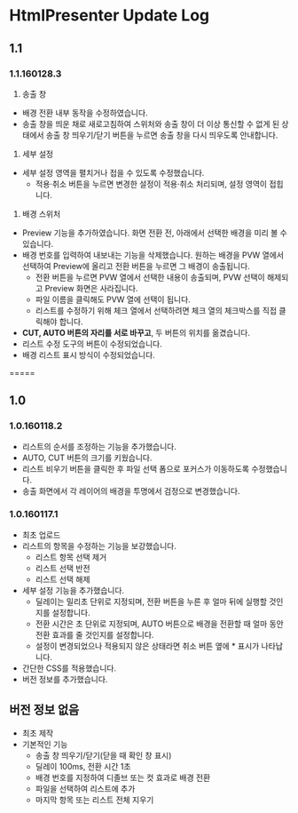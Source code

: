 # HtmlPresenter Update Log

## 1.1

### 1.1.160128.3
1. 송출 창
  - 배경 전환 내부 동작을 수정하였습니다.
  - 송출 창을 띄운 채로 새로고침하여 스위처와 송출 창이 더 이상 통신할 수 없게 된 상태에서 송출 창 띄우기/닫기 버튼을 누르면 송출 창을 다시 띄우도록 안내합니다.
1. 세부 설정
  - 세부 설정 영역을 펼치거나 접을 수 있도록 수정했습니다.
    - 적용·취소 버튼을 누르면 변경한 설정이 적용·취소 처리되며, 설정 영역이 접힙니다.
1. 배경 스위처
  - Preview 기능을 추가하였습니다. 화면 전환 전, 아래에서 선택한 배경을 미리 볼 수 있습니다.
  - 배경 번호를 입력하여 내보내는 기능을 삭제했습니다. 원하는 배경을 PVW 열에서 선택하여 Preview에 올리고 전환 버튼을 누르면 그 배경이 송출됩니다.
    - 전환 버튼을 누르면 PVW 열에서 선택한 내용이 송출되며, PVW 선택이 해제되고 Preview 화면은 사라집니다.
    - 파일 이름을 클릭해도 PVW 열에 선택이 됩니다.
    - 리스트를 수정하기 위해 체크 열에서 선택하려면 체크 열의 체크박스를 직접 클릭해야 합니다.
  - **CUT, AUTO 버튼의 자리를 서로 바꾸고**, 두 버튼의 위치를 옮겼습니다.
  - 리스트 수정 도구의 버튼이 수정되었습니다.
  - 배경 리스트 표시 방식이 수정되었습니다.

=====

## 1.0

### 1.0.160118.2
- 리스트의 순서를 조정하는 기능을 추가했습니다.
- AUTO, CUT 버튼의 크기를 키웠습니다.
- 리스트 비우기 버튼을 클릭한 후 파일 선택 폼으로 포커스가 이동하도록 수정했습니다.
- 송출 화면에서 각 레이어의 배경을 투명에서 검정으로 변경했습니다.

### 1.0.160117.1
- 최초 업로드
- 리스트의 항목을 수정하는 기능을 보강했습니다.
  - 리스트 항목 선택 제거
  - 리스트 선택 반전
  - 리스트 선택 해제
- 세부 설정 기능을 추가했습니다.
  - 딜레이는 밀리초 단위로 지정되며, 전환 버튼을 누른 후 얼마 뒤에 실행할 것인지를 설정합니다.
  - 전환 시간은 초 단위로 지정되며, AUTO 버튼으로 배경을 전환할 때 얼마 동안 전환 효과를 줄 것인지를 설정합니다.
  - 설정이 변경되었으나 적용되지 않은 상태라면 취소 버튼 옆에 \* 표시가 나타납니다.
- 간단한 CSS를 적용했습니다.
- 버전 정보를 추가했습니다.

## 버전 정보 없음
- 최초 제작
- 기본적인 기능
  - 송출 창 띄우기/닫기(닫을 때 확인 창 표시)
  - 딜레이 100ms, 전환 시간 1초
  - 배경 번호를 지정하여 디졸브 또는 컷 효과로 배경 전환
  - 파일을 선택하여 리스트에 추가
  - 마지막 항목 또는 리스트 전체 지우기
